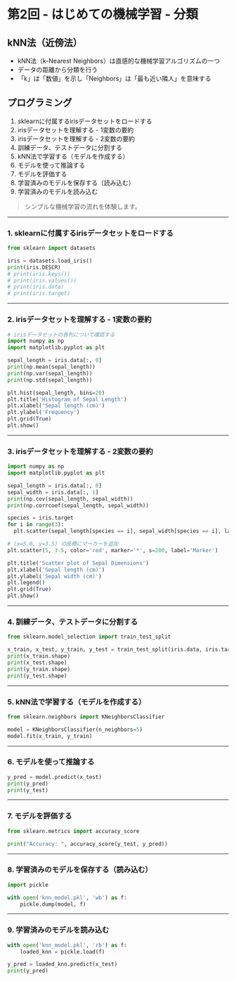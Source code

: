 # 第2回 - はじめての機械学習 - 分類

## kNN法（近傍法）

* kNN法（k-Nearest Neighbors）は直感的な機械学習アルゴリズムの一つ
* データの距離から分類を行う
* 「k」は「数値」を示し「Neighbors」は「最も近い隣人」を意味する

## プログラミング

1. sklearnに付属するirisデータセットをロードする
2. irisデータセットを理解する - 1変数の要約
3. irisデータセットを理解する - 2変数の要約
4. 訓練データ、テストデータに分割する
5. kNN法で学習する（モデルを作成する）
6. モデルを使って推論する
7. モデルを評価する
8. 学習済みのモデルを保存する（読み込む）
9. 学習済みのモデルを読み込む

> シンプルな機械学習の流れを体験します。

---

### 1. sklearnに付属するirisデータセットをロードする

```python
from sklearn import datasets

iris = datasets.load_iris()
print(iris.DESCR)
# print(iris.keys())
# print(iris.values())
# print(iris.data)
# print(iris.target)
```

---

### 2. irisデータセットを理解する - 1変数の要約

```python
# irisデータセットの各列について確認する
import numpy as np
import matplotlib.pyplot as plt

sepal_length = iris.data[:, 0]
print(np.mean(sepal_length))
print(np.var(sepal_length))
print(np.std(sepal_length))

plt.hist(sepal_length, bins=20)
plt.title('Histogram of Sepal Length')
plt.xlabel('Sepal length (cm)')
plt.ylabel('Frequency')
plt.grid(True)
plt.show()
```

---

### 3. irisデータセットを理解する - 2変数の要約

```python
import numpy as np
import matplotlib.pyplot as plt

sepal_length = iris.data[:, 0]
sepal_width = iris.data[:, 1]
print(np.cov(sepal_length, sepal_width))
print(np.corrcoef(sepal_length, sepal_width))

species = iris.target
for i in range(3):
  plt.scatter(sepal_length[species == i], sepal_width[species == i], label=iris.target_names[i])

# (x=5.0, y=3.5) の座標にマーカーを追加
plt.scatter(5, 3.5, color='red', marker='*', s=200, label='Marker')

plt.title('Scatter plot of Sepal Dimensions')
plt.xlabel('Sepal length (cm)')
plt.ylabel('Sepal width (cm)')
plt.legend()
plt.grid(True)
plt.show()
```

---

### 4. 訓練データ、テストデータに分割する

```python
from sklearn.model_selection import train_test_split

x_train, x_test, y_train, y_test = train_test_split(iris.data, iris.target)
print(x_train.shape)
print(x_test.shape)
print(y_train.shape)
print(y_test.shape)
```

---

### 5. kNN法で学習する（モデルを作成する）

```python
from sklearn.neighbors import KNeighborsClassifier

model = KNeighborsClassifier(n_neighbors=5)
model.fit(x_train, y_train)
```

---

### 6. モデルを使って推論する

```python
y_pred = model.predict(x_test)
print(y_pred)
print(y_test)
```

---

### 7. モデルを評価する

```python
from sklearn.metrics import accuracy_score

print("Accuracy: ", accuracy_score(y_test, y_pred))
```

---

### 8. 学習済みのモデルを保存する（読み込む）

```python
import pickle

with open('knn_model.pkl', 'wb') as f:
    pickle.dump(model, f)
```

---

### 9. 学習済みのモデルを読み込む

```python
with open('knn_model.pkl', 'rb') as f:
    loaded_knn = pickle.load(f)

y_pred = loaded_knn.predict(x_test)
print(y_pred)
```
